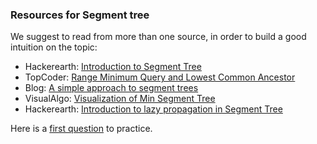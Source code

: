 ### Resources for Segment tree

We suggest to read from more than one source, in order to build a good intuition on the topic:

* Hackerearth: [Introduction to Segment Tree](https://www.hackerearth.com/practice/data-structures/advanced-data-structures/segment-trees/tutorial/)
* TopCoder: [Range Minimum Query and Lowest Common Ancestor](https://www.topcoder.com/community/competitive-programming/tutorials/range-minimum-query-and-lowest-common-ancestor/)
* Blog: [A simple approach to segment trees](https://kartikkukreja.wordpress.com/2014/11/09/a-simple-approach-to-segment-trees/)
* VisualAlgo: [Visualization of Min Segment Tree](https://visualgo.net/en/segmenttree)
* Hackerearth: [Introduction to lazy propagation in Segment Tree](https://www.hackerearth.com/practice/notes/segment-tree-and-lazy-propagation/)

Here is a [first question](https://www.hackerearth.com/practice/data-structures/advanced-data-structures/segment-trees/practice-problems/algorithm/range-minimum-query/) to practice.
